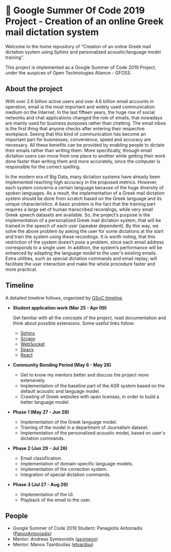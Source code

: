  # :rocket: Google Summer Of Code 2019 Project - Creation of an online Greek mail dictation system

Welcome to the home repository of "Creation of an online Greek mail dictation system using Sphinx and personalized acoustic/language model training".

This project is implemented as a Google Summer of Code 2019 Project, under the auspices of Open Technologies Aliance - GFOSS.

## About the project

With over 2.6 billion active users and over 4.6 billion email accounts in operation, email is the most important and widely used communication medium on the Internet. In the last fifteen years, the huge rise of social networks and chat applications changed the role of emails, that nowadays are mainly used for business purposes rather than chatting. The email inbox is the first thing that anyone checks after entering their respective workplace. Seeing that this kind of communication has become an important part for businesses, convenience, speed and accuracy are necessary. All these benefits can be provided by enabling people to dictate their emails rather than writing them. More specifically, through email dictation users can move from one place to another while getting their work done faster than writing them and more accurately, since the computer is responsible for the correct spelling.

In the modern era of Big Data, many dictation systems have already been implemented reaching high accuracy in the proposed metrics. However,  each system concerns a certain language because of the huge diversity of spoken languages. As a result, the implementation of a Greek mail dictation system should be done from scratch based on the Greek language and its unique characteristics. A basic problem is the fact that the training part requires a large set of human transcribed recordings, while very small Greek speech datasets are available. So, the project’s purpose is the implementation of a personalized Greek mail dictation system, that will be trained in the speech of each user (speaker dependent). By this way, we solve the above problem by asking the user for some dictations at the start and train the system using these recordings. Ιt is worth noting, that this restriction of the system doesn’t pose a problem, since each email address corresponds to a single user. In addition, the system’s performance will be enhanced by adapting the language model to the user's existing emails. Extra utilities, such as special dictation commands and email replay, will facilitate the user interaction and make the whole procedure faster and more practical.


## Timeline

A detailed timeline follows, organized by [GSoC timeline](https://developers.google.com/open-source/gsoc/timeline).

- __Student application work (Mar 25 - Apr 09)__
  
  Get familiar with all the concepts of the project, read documentation and think about possible extensions. Some useful links follow:
  - [Sphinx](https://cmusphinx.github.io/wiki/)
  - [Scrapy](https://docs.scrapy.org/en/latest/)
  - [WebSocket](https://blog.teamtreehouse.com/an-introduction-to-websockets)
  - [Spacy](https://spacy.io/)
  - [React](https://reactjs.org/tutorial/tutorial.html)

- __Community Bonding Period (May 6 - May 26)__
  - Get to know my mentors better and discuss the project more extensively.
  - Implementation of the baseline part of the ASR system based on the default acoustic and language model.
  - Crawling of Greek websites with open licenses, in order to build a better language model.

- __Phase 1 (May 27 - Jun 28)__
  - Implementation of the Greek language model.
  - Training of the model in a department of Journalism dataset.
  - Implementation of the personalized acoustic model, based on user's dictation commands.

- __Phase 2 (Jun 29 - Jul 26)__
  - Email classification.
  - Implementation of domain-specific language models.
  - Implementation of the correction system.
  - Integration of special dictation commands.
 
- __Phase 3 (Jul 27 - Aug 26)__
  - Implementation of the UI.
  - Playback of the email to the user.
 

## People
- Google Summer of Code 2019 Student: Panagiotis Antoniadis ([PanosAntoniadis](https://github.com/PanosAntoniadis))
- Mentor: Andreas Symeonidis ([asymeon](https://github.com/asymeon))
- Mentor: Manos Tsardoulias ([etsardou](https://github.com/etsardou))
